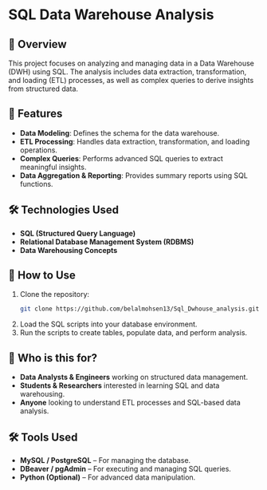 # SQL Data Warehouse Analysis

## 📌 Overview
This project focuses on analyzing and managing data in a Data Warehouse (DWH) using SQL. The analysis includes data extraction, transformation, and loading (ETL) processes, as well as complex queries to derive insights from structured data.

## 🚀 Features
- **Data Modeling**: Defines the schema for the data warehouse.
- **ETL Processing**: Handles data extraction, transformation, and loading operations.
- **Complex Queries**: Performs advanced SQL queries to extract meaningful insights.
- **Data Aggregation & Reporting**: Provides summary reports using SQL functions.

## 🛠 Technologies Used
- **SQL (Structured Query Language)**
- **Relational Database Management System (RDBMS)**
- **Data Warehousing Concepts**

## 📌 How to Use

1. Clone the repository:
   ```sh
   git clone https://github.com/belalmohsen13/Sql_Dwhouse_analysis.git
   ```
2. Load the SQL scripts into your database environment.
3. Run the scripts to create tables, populate data, and perform analysis.

## 🎯 Who is this for?
- **Data Analysts & Engineers** working on structured data management.
- **Students & Researchers** interested in learning SQL and data warehousing.
- **Anyone** looking to understand ETL processes and SQL-based data analysis.

## 🛠 Tools Used
- **MySQL / PostgreSQL** – For managing the database.
- **DBeaver / pgAdmin** – For executing and managing SQL queries.
- **Python (Optional)** – For advanced data manipulation.
